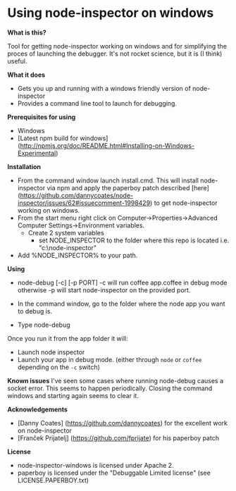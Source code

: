 Using node-inspector on windows
===

**What is this?**

Tool for getting node-inspector working on windows and for simplifying the proces of launching the debugger. It's not rocket science, but it is (I think) useful.

**What it does**

- Gets you up and running with a windows friendly version of node-inspector
- Provides a command line tool to launch for debugging.

**Prerequisites for using**

- Windows
- [Latest npm build for windows] (http://npmjs.org/doc/README.html#Installing-on-Windows-Experimental)

**Installation**

- From the command window launch install.cmd. This will install node-inspector via npm and apply the paperboy patch described [here] (https://github.com/dannycoates/node-inspector/issues/62#issuecomment-1998429) to get node-inspector working on windows.
- From the start menu right click on Computer->Properties->Advanced Computer Settings->Environment variables. 
  -	Create 2 system variables 
    - set NODE_INSPECTOR to the folder where this repo is located i.e. "c:\node-inspector"
-	Add %NODE_INSPECTOR% to your path.

**Using**

- node-debug [-c] [-p PORT]
-c will run coffee app.coffee in debug mode otherwise 
-p will start node-inspector on the provided port.

- In the command window, go to the folder where the node app you want to debug is.
- Type node-debug

Once you run it from the app folder it will:

-	Launch node inspector
-	Launch your app in debug mode. (either through `node` or `coffee` depending on the `-c` switch)

**Known issues**
I've seen some cases where running node-debug causes a socket error. This seems to happen periodically. Closing the command windows and starting again seems to clear it.

**Acknowledgements**

- [Danny Coates] (https://github.com/dannycoates) for the excellent work on node-inspector
- [Franček Prijatelj] (https://github.com/fprijate) for his paperboy patch

**License**

- node-inspector-windows is licensed under Apache 2.
- paperboy is licensed under the "Debuggable Limited license" (see LICENSE.PAPERBOY.txt)
